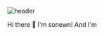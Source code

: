 
![header](https://capsule-render.vercel.app/api?type=waving&color=CFF3BA&height=300&section=header&text=sonewn&fontColor=FFFFFE&fontSize=90&fontAlign=75)


Hi there 👋
I'm sonewn! And I'm 

<!--
**sonewn/sonewn** is a ✨ _special_ ✨ repository because its `README.md` (this file) appears on your GitHub profile.

Here are some ideas to get you started:

- 🔭 I’m currently working on ...
- 🌱 I’m currently learning ...
- 👯 I’m looking to collaborate on ...
- 🤔 I’m looking for help with ...
- 💬 Ask me about ...
- 📫 How to reach me: ...
- 😄 Pronouns: ...
- ⚡ Fun fact: ...
-->
